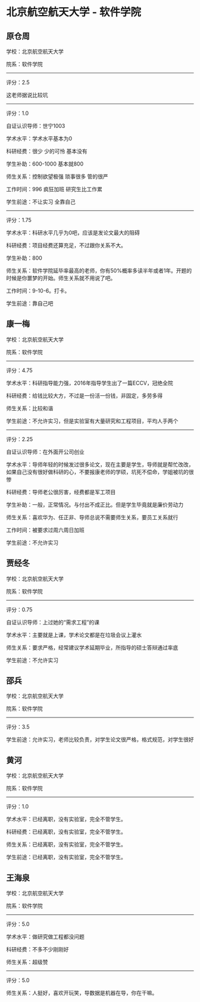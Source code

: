 # 北京航空航天大学 - 软件学院

## 原仓周

学校：北京航空航天大学

院系：软件学院

* * *

评分：2.5

这老师据说比较坑

* * *

评分：1.0

自证认识导师：世宁1003

学术水平：学术水平基本为0

科研经费：很少 少的可怜 基本没有

学生补助：600-1000 基本就800

师生关系：控制欲望极强 琐事很多 管的很严

工作时间：996 疯狂加班 研究生比工作累

学生前途：不让实习 全靠自己

* * *

评分：1.75

学术水平：科研水平几乎为0吧，应该是发论文最大的阻碍

科研经费：项目经费还算充足，不过跟你关系不大。

学生补助：800

师生关系：软件学院延毕率最高的老师，你有50%概率多读半年或者1年。开题的时候是你噩梦的开始。师生关系就不用说了吧。

工作时间：9-10-6。打卡。

学生前途：靠自己吧

## 康一梅

学校：北京航空航天大学

院系：软件学院

* * *

评分：4.75

学术水平：科研指导能力强，2016年指导学生出了一篇ECCV，冠绝全院

科研经费：给钱比较大方，不过是一份活一份钱，非固定，多劳多得

师生关系：比较和谐

学生前途：不允许实习，但是实验室有大量研究和工程项目，平均人手两个

* * *

评分：2.25

自证认识导师：在外面开公司创业

学术水平：导师年轻的时候发过很多论文，现在主要是学生，导师就是帮忙改改，如果自己没有很好做科研的心，不要报康老师的学硕，坑死不偿命，学姐被坑的很惨

科研经费：导师老公很厉害，经费都是军工项目

学生补助：一般，正常情况。与付出不成正比。但是学生毕竟就是廉价劳动力

师生关系：喜欢华为、任正非、导师总说不需要师生关系，要员工关系就行

工作时间：被要求过周六周日加班

学生前途：不允许实习

## 贾经冬

学校：北京航空航天大学

院系：软件学院

* * *

评分：0.75

自证认识导师：上过她的“需求工程”的课

学术水平：主要就是上课，学术论文都是在垃圾会议上灌水

师生关系：要求严格，经常建议学术延期毕业，所指导的硕士答辩通过率底

学生前途：不允许实习

## 邵兵

学校：北京航空航天大学

院系：软件学院

* * *

评分：3.5

学生前途：允许实习，老师比较负责，对学生论文很严格，格式规范，对学生很好

## 黄河

学校：北京航空航天大学

院系：软件学院

* * *

评分：1.0

学术水平：已经离职，没有实验室，完全不管学生。

科研经费：已经离职，没有实验室，完全不管学生。

师生关系：已经离职，没有实验室，完全不管学生。

学生前途：已经离职，没有实验室，完全不管学生。

## 王海泉

学校：北京航空航天大学

院系：软件学院

* * *

评分：5.0

学术水平：做研究做工程都没问题

科研经费：不多不少刚刚好

师生关系：超级赞

* * *

评分：5.0

师生关系：人挺好，喜欢开玩笑，导数据是机器在导，你在干嘛。
